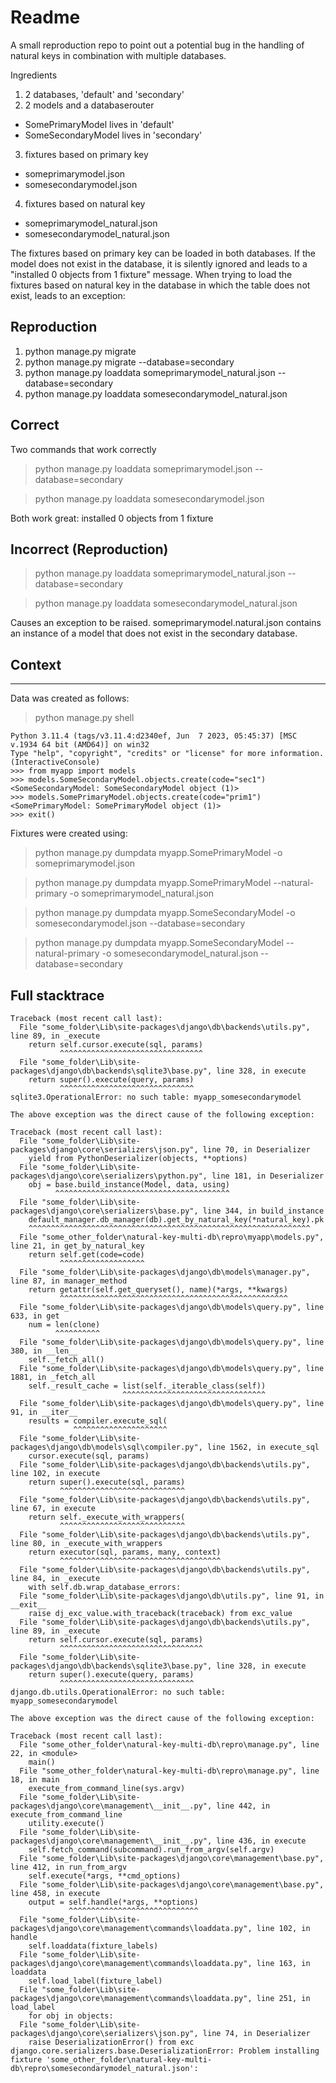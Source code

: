 # Readme

A small reproduction repo to point out a potential bug in the handling of natural keys in combination with multiple databases.

Ingredients
 1. 2 databases, 'default' and 'secondary'
 2. 2 models and a databaserouter
  * SomePrimaryModel lives in 'default'
  * SomeSecondaryModel lives in 'secondary'
 3. fixtures based on primary key
  * someprimarymodel.json
  * somesecondarymodel.json
 4. fixtures based on natural key
  * someprimarymodel_natural.json
  * somesecondarymodel_natural.json

The fixtures based on primary key can be loaded in both databases. If the model does not exist in the database, it is silently ignored and leads to a "installed 0 objects from 1 fixture" message.
When trying to load the fixtures based on natural key in the database in which the table does not exist, leads to an exception:

## Reproduction

1. python manage.py migrate
2. python manage.py migrate --database=secondary
3. python manage.py loaddata someprimarymodel_natural.json --database=secondary
4. python manage.py loaddata somesecondarymodel_natural.json


## Correct

Two commands that work correctly

> python manage.py loaddata someprimarymodel.json --database=secondary

> python manage.py loaddata somesecondarymodel.json

Both work great: installed 0 objects from 1 fixture


## Incorrect (Reproduction)

> python manage.py loaddata someprimarymodel_natural.json --database=secondary

> python manage.py loaddata somesecondarymodel_natural.json

Causes an exception to be raised. someprimarymodel.natural.json contains an instance of a model that does not exist in the secondary database.


## Context
----------

Data was created as follows:

> python manage.py shell

```
Python 3.11.4 (tags/v3.11.4:d2340ef, Jun  7 2023, 05:45:37) [MSC v.1934 64 bit (AMD64)] on win32
Type "help", "copyright", "credits" or "license" for more information.
(InteractiveConsole)
>>> from myapp import models
>>> models.SomeSecondaryModel.objects.create(code="sec1")
<SomeSecondaryModel: SomeSecondaryModel object (1)>
>>> models.SomePrimaryModel.objects.create(code="prim1")
<SomePrimaryModel: SomePrimaryModel object (1)>
>>> exit()
```

Fixtures were created using:

> python manage.py dumpdata myapp.SomePrimaryModel -o someprimarymodel.json

> python manage.py dumpdata myapp.SomePrimaryModel --natural-primary -o someprimarymodel_natural.json

> python manage.py dumpdata myapp.SomeSecondaryModel -o somesecondarymodel.json --database=secondary

> python manage.py dumpdata myapp.SomeSecondaryModel --natural-primary -o somesecondarymodel_natural.json --database=secondary



## Full stacktrace

```
Traceback (most recent call last):
  File "some_folder\Lib\site-packages\django\db\backends\utils.py", line 89, in _execute
    return self.cursor.execute(sql, params)
           ^^^^^^^^^^^^^^^^^^^^^^^^^^^^^^^^
  File "some_folder\Lib\site-packages\django\db\backends\sqlite3\base.py", line 328, in execute
    return super().execute(query, params)
           ^^^^^^^^^^^^^^^^^^^^^^^^^^^^^^
sqlite3.OperationalError: no such table: myapp_somesecondarymodel

The above exception was the direct cause of the following exception:

Traceback (most recent call last):
  File "some_folder\Lib\site-packages\django\core\serializers\json.py", line 70, in Deserializer
    yield from PythonDeserializer(objects, **options)
  File "some_folder\Lib\site-packages\django\core\serializers\python.py", line 181, in Deserializer
    obj = base.build_instance(Model, data, using)
          ^^^^^^^^^^^^^^^^^^^^^^^^^^^^^^^^^^^^^^^
  File "some_folder\Lib\site-packages\django\core\serializers\base.py", line 344, in build_instance
    default_manager.db_manager(db).get_by_natural_key(*natural_key).pk
    ^^^^^^^^^^^^^^^^^^^^^^^^^^^^^^^^^^^^^^^^^^^^^^^^^^^^^^^^^^^^^^^
  File "some_other_folder\natural-key-multi-db\repro\myapp\models.py", line 21, in get_by_natural_key
    return self.get(code=code)
           ^^^^^^^^^^^^^^^^^^^
  File "some_folder\Lib\site-packages\django\db\models\manager.py", line 87, in manager_method
    return getattr(self.get_queryset(), name)(*args, **kwargs)
           ^^^^^^^^^^^^^^^^^^^^^^^^^^^^^^^^^^^^^^^^^^^^^^^^^^^
  File "some_folder\Lib\site-packages\django\db\models\query.py", line 633, in get
    num = len(clone)
          ^^^^^^^^^^
  File "some_folder\Lib\site-packages\django\db\models\query.py", line 380, in __len__
    self._fetch_all()
  File "some_folder\Lib\site-packages\django\db\models\query.py", line 1881, in _fetch_all
    self._result_cache = list(self._iterable_class(self))
                         ^^^^^^^^^^^^^^^^^^^^^^^^^^^^^^^^
  File "some_folder\Lib\site-packages\django\db\models\query.py", line 91, in __iter__
    results = compiler.execute_sql(
              ^^^^^^^^^^^^^^^^^^^^^
  File "some_folder\Lib\site-packages\django\db\models\sql\compiler.py", line 1562, in execute_sql
    cursor.execute(sql, params)
  File "some_folder\Lib\site-packages\django\db\backends\utils.py", line 102, in execute
    return super().execute(sql, params)
           ^^^^^^^^^^^^^^^^^^^^^^^^^^^^
  File "some_folder\Lib\site-packages\django\db\backends\utils.py", line 67, in execute
    return self._execute_with_wrappers(
           ^^^^^^^^^^^^^^^^^^^^^^^^^^^^
  File "some_folder\Lib\site-packages\django\db\backends\utils.py", line 80, in _execute_with_wrappers
    return executor(sql, params, many, context)
           ^^^^^^^^^^^^^^^^^^^^^^^^^^^^^^^^^^^^
  File "some_folder\Lib\site-packages\django\db\backends\utils.py", line 84, in _execute
    with self.db.wrap_database_errors:
  File "some_folder\Lib\site-packages\django\db\utils.py", line 91, in __exit__
    raise dj_exc_value.with_traceback(traceback) from exc_value
  File "some_folder\Lib\site-packages\django\db\backends\utils.py", line 89, in _execute
    return self.cursor.execute(sql, params)
           ^^^^^^^^^^^^^^^^^^^^^^^^^^^^^^^^
  File "some_folder\Lib\site-packages\django\db\backends\sqlite3\base.py", line 328, in execute
    return super().execute(query, params)
           ^^^^^^^^^^^^^^^^^^^^^^^^^^^^^^
django.db.utils.OperationalError: no such table: myapp_somesecondarymodel

The above exception was the direct cause of the following exception:

Traceback (most recent call last):
  File "some_other_folder\natural-key-multi-db\repro\manage.py", line 22, in <module>
    main()
  File "some_other_folder\natural-key-multi-db\repro\manage.py", line 18, in main
    execute_from_command_line(sys.argv)
  File "some_folder\Lib\site-packages\django\core\management\__init__.py", line 442, in execute_from_command_line
    utility.execute()
  File "some_folder\Lib\site-packages\django\core\management\__init__.py", line 436, in execute
    self.fetch_command(subcommand).run_from_argv(self.argv)
  File "some_folder\Lib\site-packages\django\core\management\base.py", line 412, in run_from_argv
    self.execute(*args, **cmd_options)
  File "some_folder\Lib\site-packages\django\core\management\base.py", line 458, in execute
    output = self.handle(*args, **options)
             ^^^^^^^^^^^^^^^^^^^^^^^^^^^^^
  File "some_folder\Lib\site-packages\django\core\management\commands\loaddata.py", line 102, in handle
    self.loaddata(fixture_labels)
  File "some_folder\Lib\site-packages\django\core\management\commands\loaddata.py", line 163, in loaddata
    self.load_label(fixture_label)
  File "some_folder\Lib\site-packages\django\core\management\commands\loaddata.py", line 251, in load_label
    for obj in objects:
  File "some_folder\Lib\site-packages\django\core\serializers\json.py", line 74, in Deserializer
    raise DeserializationError() from exc
django.core.serializers.base.DeserializationError: Problem installing fixture 'some_other_folder\natural-key-multi-db\repro\somesecondarymodel_natural.json':
```
